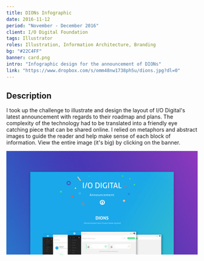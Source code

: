 ```yaml
---
title: DIONs Infographic
date: 2016-11-12
period: "November - December 2016"
client: I/O Digital Foundation
tags: Illustrator
roles: Illustration, Information Architecture, Branding
bg: "#22C4FF"
banner: card.png
intro: "Infographic design for the announcement of DIONs"
link: "https://www.dropbox.com/s/omm48nw1738ph5u/dions.jpg?dl=0"
---
```


## Description

I took up the challenge to illustrate and design the layout of I/O Digital's latest announcement with regards to their roadmap and plans. The complexity of the technology had to be translated into a friendly eye catching piece that can be shared online. I relied on metaphors and abstract images to guide the reader and help make sense of each block of information. View the entire image (it's big) by clicking on the banner.

![banner](banner.jpg)
